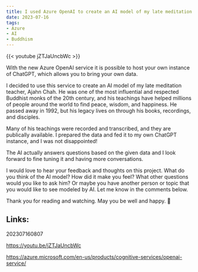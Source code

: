 ```yaml
---
title: I used Azure OpenAI to create an AI model of my late meditation teacher
date: 2023-07-16
tags:
- Azure
- AI
- Buddhism
---
```


{{< youtube jZTJaUncbWc  >}}

With the new Azure OpenAI service it is possible to host your own instance of ChatGPT, which allows you to bring your own data. 

I decided to use this service to create an AI model of my late meditation teacher, Ajahn Chah. He was one of the most influential and respected Buddhist monks of the 20th century, and his teachings have helped millions of people around the world to find peace, wisdom, and happiness. He passed away in 1992, but his legacy lives on through his books, recordings, and disciples.

Many of his teachings were recorded and transcribed, and they are publically available. I prepared the data and fed it to my own ChatGPT instance, and I was not disappointed!

The AI actually answers questions based on the given data and I look forward to fine tuning it and having more conversations.

I would love to hear your feedback and thoughts on this project. What do you think of the AI model? How did it make you feel? What other questions would you like to ask him? Or maybe you have another person or topic that you would like to see modeled by AI. Let me know in the comments below.

Thank you for reading and watching. May you be well and happy. 🙏

## Links:

202307160807

https://youtu.be/jZTJaUncbWc

https://azure.microsoft.com/en-us/products/cognitive-services/openai-service/
